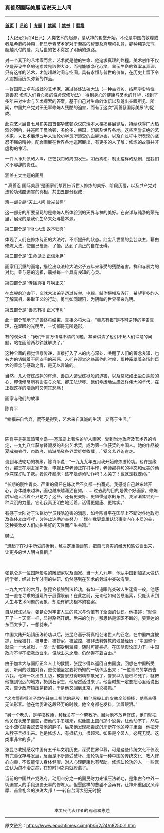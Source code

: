 ### 真善忍国际美展 话说天上人间

---

#### [首页](../../../..?n825001) &nbsp;|&nbsp; [评论](../../../../../epoch-comment?n825001) &nbsp;|&nbsp; [专题](../../../../../epoch-special?n825001) &nbsp;|&nbsp; [禁闻](../../../../../epoch-news?n825001) &nbsp;|&nbsp; [禁书](../../../../../books?n825001) &nbsp;|&nbsp; [翻墙](https://github.com/gfw-breaker/nogfw/blob/master/README.md?n825001)


<div class="post_content" id="artbody" itemprop="articleBody">
 <!-- article content begin -->
 <p>
  【大纪元2月24日讯】人类艺术的起源，是从神的殿堂开始。不论是中国的敦煌或者是希腊的神殿，都显示着艺术家对于至高的智慧及真理的礼赞。那种纯净无瑕、超越凡俗的爱，为后世的艺术奠定了明确的道路。
 </p>
 <p>
  对一个真正的艺术家而言，艺术就是他的生命、他追求真理的路程。美术创作不仅仅是表现生命的迷惑或是取悦大众，而是能够净化心灵、显示生命的答案与真理。只有这样的艺术，才能超越时间与空间，具有永恒与普世的价值，在历史上留下令人震撼而历久弥新的作品。
 </p>
 <p>
  一群国际上卓有成就的艺术家，通过修炼法轮大法（一种古老的、按照宇宙特性
  <ok href="https://www.epochtimes.com/gb/tag/%E7%9C%9F%E5%96%84%E5%BF%8D.html">
   真善忍
  </ok>
  修炼人们身心灵的性命双修功法），得到身心的健康与艺术的升华，找到了多年来对生命与艺术探索的答案。基于自己对生命的体悟以及说出亲眼所见、所闻，中国共产党对于无辜修炼人残酷的迫害，而有了这次“真善忍国际美展”的促成。
 </p>
 <p>
  此次艺术展自七月在美国首都华盛顿众议院瑞本大楼揭幕展览后，持续获得广大热烈的回响，并巡回于曼哈顿、多伦多、韩国、印尼及世界各地。这些声誉卓绝的艺术家，以艺术展示五年来法轮功学员所遭受的血腥迫害，以及在过程中所表现的坚忍不屈的精神。配合画展在世界各地巡回展出，有更多的人了解：修炼的故事并非虚构的神话。
 </p>
 <p>
  一件人神共愤的大事，正在我们的周围发生。明白真相、制止这样的悲剧，是我们义不容辞的责任。
 </p>
 <p>
  涵盖五大主题的画展
 </p>
 <p>
  “
  <ok href="https://www.epochtimes.com/gb/tag/%E7%9C%9F%E5%96%84%E5%BF%8D.html">
   真善忍
  </ok>
  国际美展”是画家们想要告诉世人修炼的美好、阶段历程，以及共产党对法轮功残酷迫害的真相，共由五部分组成﹕
 </p>
 <p>
  第一部分是“天上人间 佛光普照”
 </p>
 <p>
  这一部分的所要呈现的是修炼人所体验到的天界与神的美好。在安详与纯净的荣光里，展现的是我们生命来处与最本源。
 </p>
 <p>
  第二部分是“同化大法 返本归真”
 </p>
 <p>
  体现了人们在修炼纯正的大法时，不断提升的状态。红尘凡世里的芸芸众生，藉由修炼大法，使自己破迷、了悟，达到了真正的自在无碍。
 </p>
 <p>
  第三部分是“生命见证 正信永存”
 </p>
 <p>
  画家用沉重的画笔，描绘出众法轮大法弟子五年来承受的残酷迫害。祥和与暴力的对比，善与恶的选择，震撼每一个具有良知的心灵。
 </p>
 <p>
  第四部分是“传播真相 呼唤正义”
 </p>
 <p>
  在血腥的迫害下，全球大法弟子透过传单、电视、制作横幅及游行，希望更多的人了解真相，采取正义的行动。勇气如同暖阳，为阴暗的世界带来光明。
 </p>
 <p>
  第五部分是“善恶有报 正义审判”
 </p>
 <p>
  此一部分预示了迫害终将结束，真相必将大白。“善恶有报”是不可逆转的宇宙真理，在耀眼的光明里，一切都将无所遁形。
 </p>
 <p>
  有的观众讲﹕“我们千言万语讲不清的问题，甚至讲清了也引不起人们注意的问题，站在画前两秒钟就解决了。”
 </p>
 <p>
  这种全面的视觉信息传递，直接打入了人的内心深处，唤醒了人们的善念良知，也有力的销毁着不同空间的邪恶。人们在观赏这些画作的时候，那种笼罩着全场的巨大的善念与感动之情，是无以言喻的。
 </p>
 <p>
  当然，凡人修炼成神的辉煌、善良人遭受炼狱般的迫害，以及慈悲如出尘白莲般的心，即使倾尽所有言语与文笔，都无法诉尽。我们幸运地生逢这样伟大的年代，在正视这样的浩劫时又何其悲痛！
 </p>
 <p>
  画家与他们的故事
 </p>
 <p>
  陈肖平
 </p>
 <p>
  “幸福来自舍弃，而不是得到，艺术来自真诚的生活，又高于生活。”
  <br/>
  <center>
   <br/>
   <ok href=" https://i.epochtimes.com/assets/uploads/2005/02/5022304571540.jpg" rel="noreferrer noopener" target="_blank">
    <img alt="" class="size-large wp-image-7194232" src="https://i.epochtimes.com/assets/uploads/2005/02/5022304571540.jpg" title=""/>
   </ok>
  </center>
 </p>
 <p>
  陈肖平是美属热带小岛──塞班岛上著名的华人画家，受到当地政府及艺术界的肯定，一九九八年获总督颁发的杰出艺术奖，成为第一位获奖的中国人。她的作品被夏威夷银行、市政府、旅游局及各界爱好者收藏，广受文艺界的肯定。
 </p>
 <p>
  谈到与法轮功的机缘，陈肖平说﹕“一九九九年五月我开始修炼法轮功。也许是缘分，那天在朋友家吃饭，电视上李老师正在打手印，老师那祥和的神态和优美的动作深深打动了我。我惊呼起来：这不是佛的动作吗？太美了！这就是我要的。”
 </p>
 <p>
  “长期的慢性胃炎、严重的痛经在炼功后不久都一扫而光。我感觉自己越来越开心，身体越来越棒，画也越来越潇洒自如。……过去我的目的是做个好画家，修炼后知道人活着不只是为了这些，还有更美好、更值得追求的东西。我渐渐体会到一种深沉的力量，它让我真正明白地活着，活得更健康、更踏实。”
 </p>
 <p>
  有感于大陆对于法轮功学员残酷迫害的消息，如今陈肖平在国际上不断对各地政府及媒体发出呼吁，为停止这场迫害努力：“现在我更着重认识事物内在本质的美，这种美激发人们向往美好的天性而产生共鸣。”
 </p>
 <p>
  樊弘
 </p>
 <p>
  “想起了在狱中所受的折磨，我决定重操画笔，把自己真实的经历和感受画出来，让更多的世人明白真相。”
  <br/>
  <center>
   <br/>
   <ok href=" https://i.epochtimes.com/assets/uploads/2005/02/5022306011540-428x400.jpg" rel="noreferrer noopener" target="_blank">
    <img alt="" class="size-large wp-image-7194217" src="https://i.epochtimes.com/assets/uploads/2005/02/5022306011540-428x400.jpg" title=""/>
   </ok>
  </center>
  <br/>
  张昆仑是一位国际知名的雕塑家以及画家。当一九八九年，他从中国到加拿大做访问学者，经过七年时间的钻研，仍然感到在艺术的领域中突破有限。
 </p>
 <p>
  一九九六年的六月，张昆仑接触到法轮功，有如一道曙光突破人生迷雾一般，他感觉一直在寻求的道理终于展露眼前！在此之前，无论他如何苦思追索，只能认识到人生与艺术问题的表象，却没有解决根本的答案。
 </p>
 <p>
  自从修炼以后，张昆仑对宇宙人生的意义与价值有了全面的认识。他描述﹕“就像开了一个天窗一样，显得豁然开朗。后来的创作，那思路是源源不断的，要表达的东西太多了，一想就来。”
 </p>
 <p>
  中国大陆开始镇压法轮功以后，张昆仑基于将真相公诸世人的正念，在中国四度被抓，历经被打、被电击、被抄家、被监控、被非法判劳教的残酷经历﹕“中国整个就像一个大监狱，一举一动都受到监控，随时可能被抓。在国际舆论压力下，中国政府不得不把我放出来，但放出来之后，仍然得不到自由。”
 </p>
 <p>
  由于加拿大与国际正义人士的救援，张昆仑得以返回自由国度。回想在中国所受到、听闻的残酷对待，更使他坚定要将所知的一切传达出来﹕“一位青岛的学员告诉我，他第一次出去上访，被警察打得眼睛都散光了，警察以为他已经死了，就把他拖到很远的地方，扔到石家庄，他居然活过来了。他当时想一定要把心里话说出来，告诉政府镇压是错的，于是他又回到北京，再次被抓。”
 </p>
 <p>
  “这次警察将沙子放在鞋底上擦他的屁股，把他屁股上的皮肤全部擦掉，他痛苦得无法形容。他在给我讲这段经历的时候，他全身都在发抖，流着眼泪。”
 </p>
 <p>
  “另一个老头，是学校教师，和我关在一个劳教所。因为他不放弃修炼，他们就把他关在铁笼子里面，把他的手吊起来，就像画上画的那个姿势，让他动不了，然后让小流氓拿毒蛇去咬他的脖子，后来他发现那毒蛇的牙断在他的脖子里面，他把牙从脖子里抠出来。他是修炼人，有抵抗力，很超常。如果是个常人，必死无疑。这类事非常的多。”
 </p>
 <p>
  张昆仑教授感叹中国有五千年文明历史，深受世界仰慕，可是这些传统文化不仅没有完善保存与发展，反而是不断遭受破坏。法轮功是一种中国的传统文化，教人修心向善，不仅能使人身体健康，对人心理健康也有帮助。修炼法轮功的人，一些医生认为的不治之症，在短时间之内就痊愈了。
 </p>
 <p>
  当前的中国共产党政府，动用四分之一的国民财力来镇压法轮功，是集古今中外一切迫害人的手段迫害无辜的修炼人。但愿这样的悲剧不会再有，让神州重回民风淳厚、首重礼义的泱泱大邦！──转自台湾大纪元时报
 </p>
 <p>
  <font color="#ffffff">
   (http://www.dajiyuan.com)
  </font>
  <br/>
  <center>
   <font class="GY16">
    本文只代表作者的观点和陈述
   </font>
  </center>
 </p>
 <!-- article content end -->
 <div id="below_article_ad">
 </div>
</div>


---

原文链接：https://www.epochtimes.com/gb/5/2/24/n825001.htm